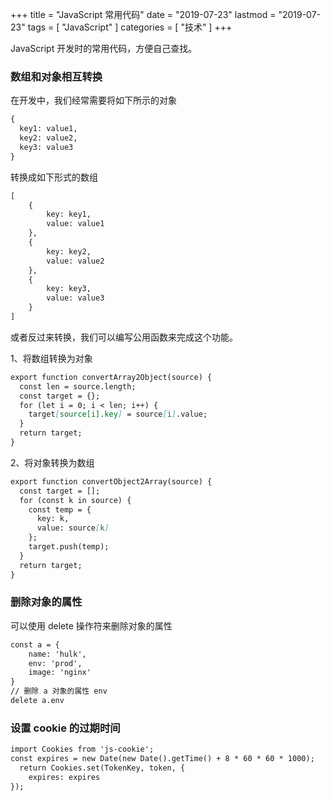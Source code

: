 +++
title = "JavaScript 常用代码"
date = "2019-07-23"
lastmod = "2019-07-23"
tags = [
    "JavaScript"
]
categories = [
    "技术"
]
+++

JavaScript 开发时的常用代码，方便自己查找。

<!--more-->

### 数组和对象相互转换
在开发中，我们经常需要将如下所示的对象 
```markdown
{
  key1: value1,
  key2: value2,
  key3: value3
}
```
转换成如下形式的数组
```markdown
[
    {
        key: key1,
        value: value1
    },
    {
        key: key2,
        value: value2
    },
    {
        key: key3,
        value: value3
    }
]
```
或者反过来转换，我们可以编写公用函数来完成这个功能。

1、将数组转换为对象
```markdown
export function convertArray2Object(source) {
  const len = source.length;
  const target = {};
  for (let i = 0; i < len; i++) {
    target[source[i].key] = source[i].value;
  }
  return target;
}
```

2、将对象转换为数组
```markdown
export function convertObject2Array(source) {
  const target = [];
  for (const k in source) {
    const temp = {
      key: k,
      value: source[k]
    };
    target.push(temp);
  }
  return target;
}
```
### 删除对象的属性
可以使用 delete 操作符来删除对象的属性
```markdown
const a = {
    name: 'hulk',
    env: 'prod',
    image: 'nginx'
}
// 删除 a 对象的属性 env
delete a.env 
```

### 设置 cookie 的过期时间
```markdown
import Cookies from 'js-cookie';
const expires = new Date(new Date().getTime() + 8 * 60 * 60 * 1000);
  return Cookies.set(TokenKey, token, {
    expires: expires
});
```
